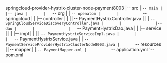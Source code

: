 springcloud-provider-hystrix-cluster-node-payment8003
|-- src
|   `-- main
|       |-- java
|       |   `-- org
|       |       `-- openatom
|       |           `-- springcloud
|       |               |-- controller
|       |               |   |-- PaymentHystrixController.java
|       |               |   `-- SpringCloudServiceDiscoveryController.java
|       |               |-- dao
|       |               |   `-- PaymentHystrixDao.java
|       |               |-- service
|       |               |   |-- impl
|       |               |   |   `-- PaymentHystrixServiceImpl.java
|       |               |   `-- PaymentHystrixService.java
|       |               `-- PaymentServiceProviderHystrixClusterNode8003.java
|       `-- resources
|           |-- mapper
|           |   `-- PaymentMapper.xml
|           `-- application.yml
`-- pom.xml
